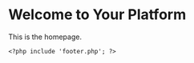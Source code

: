 <!DOCTYPE html>
<html lang="en">
<head>
    <meta charset="UTF-8">
    <meta name="viewport" content="width=device-width, initial-scale=1.0">
    <title>Home</title>
</head>
<body>
    <h1>Welcome to Your Platform</h1>
    <p>This is the homepage.</p>
    
    <?php include 'footer.php'; ?>
</body>
</html>
